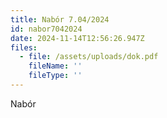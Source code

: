 ```yaml
---
title: Nabór 7.04/2024
id: nabor7042024
date: 2024-11-14T12:56:26.947Z
files:
  - file: /assets/uploads/dok.pdf
    fileName: ''
    fileType: ''
---
```

Nabór
